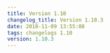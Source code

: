 ```yaml
---
title: Version 1.10
changelog_title: Version 1.10.3
date: 2018-11-09 13:55:08 
tags: changelogs 1.10
version: 1.10.3
---
```

<script src="https://gist.github.com/spinnaker-release/1c8253e78f9f346e1550f9b85d92f810.js"/>